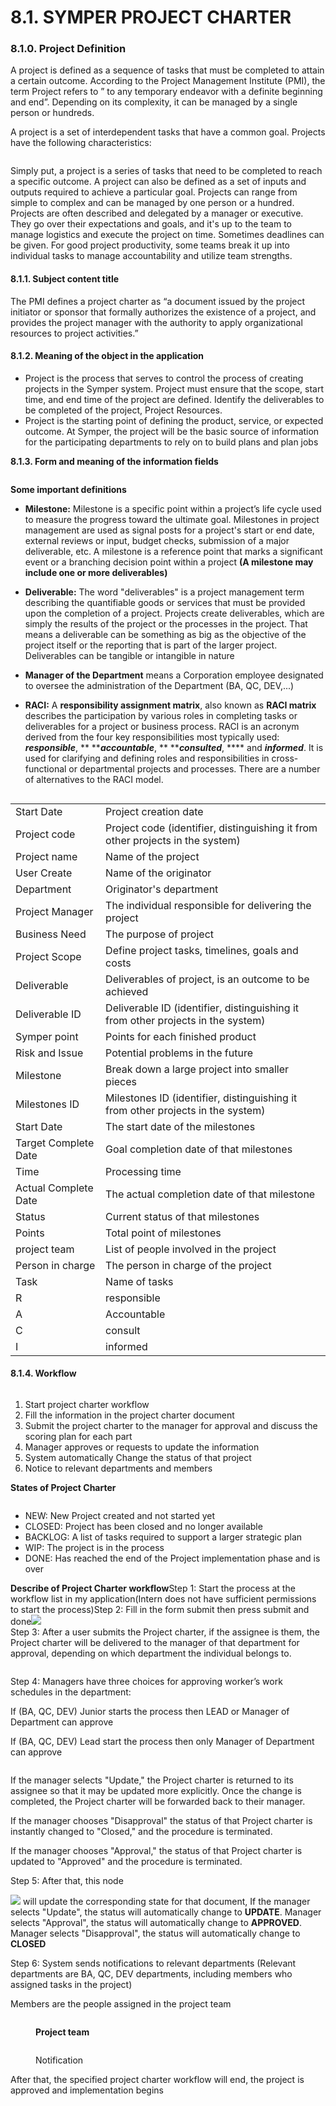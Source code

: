 # 8.1. SYMPER PROJECT CHARTER

### **8.1.0. Project Definition**

A project is defined as a sequence of tasks that must be completed to attain a certain outcome. According to the Project Management Institute (PMI), the term Project refers to ” to any temporary endeavor with a definite beginning and end”. Depending on its complexity, it can be managed by a single person or hundreds.

A project is a set of interdependent tasks that have a common goal. Projects have the following characteristics:

<figure><img src="../../.gitbook/assets/image (7) (1).png" alt=""><figcaption></figcaption></figure>

Simply put, a project is a series of tasks that need to be completed to reach a specific outcome. A project can also be defined as a set of inputs and outputs required to achieve a particular goal. Projects can range from simple to complex and can be managed by one person or a hundred. Projects are often described and delegated by a manager or executive. They go over their expectations and goals, and it's up to the team to manage logistics and execute the project on time. Sometimes deadlines can be given. For good project productivity, some teams break it up into individual tasks to manage accountability and utilize team strengths.

#### 8.1.1. Subject content title

The PMI defines a project charter as “a document issued by the project initiator or sponsor that formally authorizes the existence of a project, and provides the project manager with the authority to apply organizational resources to project activities.”

#### 8.1.2. Meaning of the object in the application

* Project is the process that serves to control the process of creating projects in the Symper system. Project must ensure that the scope, start time, and end time of the project are defined. Identify the deliverables to be completed of the project, Project Resources.
* Project is the starting point of defining the product, service, or expected outcome. At Symper, the project will be the basic source of information for the participating departments to rely on to build plans and plan jobs

**8.1.3. Form and meaning of the information fields**

<figure><img src="../../.gitbook/assets/image (29) (1).png" alt=""><figcaption></figcaption></figure>



**Some important definitions**

* **Milestone:** Milestone is a specific point within a project’s life cycle used to measure the progress toward the ultimate goal. Milestones in project management are used as signal posts for a project's start or end date, external reviews or input, budget checks, submission of a major deliverable, etc. A milestone is a reference point that marks a significant event or a branching decision point within a project **(A milestone may include one or more deliverables)**
* **Deliverable:** The word "deliverables" is a project management term describing the quantifiable goods or services that must be provided upon the completion of a project. Projects create deliverables, which are simply the results of the project or the processes in the project. That means a deliverable can be something as big as the objective of the project itself or the reporting that is part of the larger project. Deliverables can be tangible or intangible in nature&#x20;
* **Manager of the Department** means a Corporation employee designated to oversee the administration of the Department (BA, QC, DEV,...)
*   **RACI:** A **responsibility assignment matrix**, also known as **RACI matrix** describes the participation by various roles in completing tasks or deliverables for a project or business process. RACI is an acronym derived from the four key responsibilities most typically used: _**responsible**_, ** **_**accountable**_, ** **_**consulted**_, **** and _**informed**_. It is used for clarifying and defining roles and responsibilities in cross-functional or departmental projects and processes. There are a number of alternatives to the RACI model.

    <figure><img src="../../.gitbook/assets/image (48) (1).png" alt=""><figcaption></figcaption></figure>

|                      |                                                                                  |
| -------------------- | -------------------------------------------------------------------------------- |
| Start Date           | Project creation date                                                            |
| Project code         | Project code (identifier, distinguishing it from other projects in the system)   |
| Project name         | Name of the project                                                              |
| User Create          | Name of the originator                                                           |
| Department           | Originator's department                                                          |
| Project Manager      | The individual responsible for delivering the project                            |
| Business Need        | The purpose of project                                                           |
| Project Scope        | Define project tasks, timelines, goals and costs                                 |
| Deliverable          | Deliverables of project, is an outcome to be achieved                            |
| Deliverable ID       | Deliverable ID (identifier, distinguishing it from other projects in the system) |
| Symper point         | Points for each finished product                                                 |
| Risk and Issue       | Potential problems in the future                                                 |
| Milestone            | Break down a large project into smaller pieces                                   |
| Milestones ID        | Milestones ID (identifier, distinguishing it from other projects in the system)  |
| Start Date           | The start date of the milestones                                                 |
| Target Complete Date | Goal completion date of that milestones                                          |
| Time                 | Processing time                                                                  |
| Actual Complete Date | The actual completion date of that milestone                                     |
| Status               | Current status of that milestones                                                |
| Points               | Total point of milestones                                                        |
| project team         | List of people involved in the project                                           |
| Person in charge     | The person in charge of the project                                              |
| Task                 | Name of tasks                                                                    |
| R                    | responsible                                                                      |
| A                    | Accountable                                                                      |
| C                    | consult                                                                          |
| I                    | informed                                                                         |



#### 8.1.4. Workflow

<figure><img src="../../.gitbook/assets/image (10) (1).png" alt=""><figcaption></figcaption></figure>



1. Start project charter workflow
2. Fill the information in the project charter document
3. Submit the project charter to the manager for approval and discuss the scoring plan for each part
4. Manager approves or requests to update the information
5. System automatically Change the status of that project
6. Notice to relevant departments and members

**States of Project Charter**

<figure><img src="../../.gitbook/assets/image (12).png" alt=""><figcaption></figcaption></figure>



* NEW: New Project created and not started yet
* CLOSED: Project has been closed and no longer available
* BACKLOG: A list of tasks required to support a larger strategic plan
* WIP: The project is in the process
* DONE: Has reached the end of the Project implementation phase and is over

**Describe of Project Charter workflow**Step 1: Start the process at the workflow list in my application(Intern does not have sufficient permissions to start the process)Step 2: Fill in the form submit then press submit and done![](https://files.gitbook.com/v0/b/gitbook-x-prod.appspot.com/o/spaces%2F-Mf66kQb8ODpdujUHM5j%2Fuploads%2Fv853a5ZDakth2aNrk0iX%2Fimage.png?alt=media\&token=90fef1eb-1a02-4020-a914-f91c5116dcd7)\
Step 3: After a user submits the Project charter, if the assignee is them, the Project charter will be delivered to the manager of that department for approval, depending on which department the individual belongs to.

&#x20;

<figure><img src="../../.gitbook/assets/image (2) (1) (1).png" alt=""><figcaption></figcaption></figure>

Step 4: Managers have three choices for approving worker’s work schedules in the department:

If (BA, QC, DEV) Junior starts the process then LEAD or Manager of Department can approve

If (BA, QC, DEV) Lead start the process then only Manager of Department can approve

<figure><img src="../../.gitbook/assets/image (23) (1).png" alt=""><figcaption></figcaption></figure>

If the manager selects "Update," the Project charter is returned to its assignee so that it may be updated more explicitly. Once the change is completed, the Project charter will be forwarded back to their manager.&#x20;

If the manager chooses "Disapproval" the status of that Project charter is instantly changed to "Closed," and the procedure is terminated.&#x20;

If the manager chooses "Approval," the status of that Project charter is updated to "Approved" and the procedure is terminated.

Step 5: After that, this node&#x20;

![](<../../.gitbook/assets/image (43) (1).png>) will update the corresponding state for that document, If the manager selects "Update", the status will automatically change to **UPDATE**. Manager selects "Approval", the status will automatically change to **APPROVED**. Manager selects "Disapproval", the status will automatically change to **CLOSED**

Step 6: System sends notifications to relevant departments (Relevant departments are BA, QC, DEV departments, including members who assigned tasks in the project)&#x20;

Members are the people assigned in the project team

<figure><img src="../../.gitbook/assets/image (55).png" alt=""><figcaption><p><strong>Project team</strong></p></figcaption></figure>

<figure><img src="../../.gitbook/assets/image (18) (1).png" alt=""><figcaption><p>Notification</p></figcaption></figure>

After that, the specified project charter workflow will end, the project is approved and implementation begins
